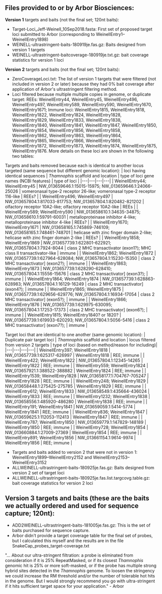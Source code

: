 ## Files provided to or by Arbor Biosciences:

**Version 1** targets and baits (not the final set; 120nt baits):
- Target-Loci_Jeff-Weinell_10Sep2018.fasta: First set of proposed target loci submitted to Arbor (corresponding to WeinellEntry1–WeinellEntry1898)
- WEINELL-ultrastringent-baits-180919je.fas.gz: Baits designed from version 1 targets
- WEINELL-ultrastringent-baitcoverage-180919je.txt.gz: bait coverage statistics for version 1 loci

**Version 2** targets and baits (not the final set; 120nt baits):
- ZeroCoverageLoci.txt: The list of version 1 targets that were filtered (not included in version 2 or later) because they had 0% bait coverage after application of Arbor's ultrastringent filtering method.
- Loci filtered because multiple multiple copies in genome, or duplicate target: REEs: WeinellEntry44, WeinellEntry45, WeinellEntry496, WeinellEntry497, WeinellEntry589, WeinellEntry590, WeinellEntry1670, WeinellEntry1671; Immune loci: WeinellEntry1815, WeinellEntry1818, WeinellEntry1822, WeinellEntry1824, WeinellEntry1828, WeinellEntry1829, WeinellEntry1833, WeinellEntry1838, WeinellEntry1840, WeinellEntry1841, WeinellEntry1847, WeinellEntry1850, WeinellEntry1854, WeinellEntry1856, WeinellEntry1858, WeinellEntry1862, WeinellEntry1863, WeinellEntry1864, WeinellEntry1865, WeinellEntry1866, WeinellEntry1869, WeinellEntry1872, WeinellEntry1873, WeinellEntry1874, WeinellEntry1875, WeinellEntry1876. More details on these loci are shown in the following two tables:

Targets and baits removed because each is identical to another locus targeted (same sequence but different genomic location):
| loci having identical sequences  | *Thamnophis* scaffold and location | type of loci gene names (NCBI features) | type of loci |
|---|---|---|---|
| WeinellEntry44; WeinellEntry45 | NW_013659646.1:15015-15975; NW_013659646.1:24066-25026 | vomeronasal type-2 receptor 26-like; vomeronasal type-2 receptor 116-like | REEs? |
| WeinellEntry496; WeinellEntry497  | NW_013657804.1:817033-817753; NW_013657804.1:820482-821202 | olfactory receptor 10A2-like; olfactory receptor 10A2-like | REEs |
| WeinellEntry589; WeinellEntry590  | NW_013658610.1:34635-34875; NW_013658610.1:59791-60031 |  metalloproteinase inhibitor 4-like; metalloproteinase inhibitor 4-like | REEs? |
| WeinellEntry1670; WeinellEntry1671  | NW_013658165.1:745869-746109; NW_013658165.1:748461-748701  | helicase with zinc finger domain 2-like; helicase with zinc finger domain 2-like  | REEs? |
| WeinellEntry1858; WeinellEntry1869  | NW_013657739.1:622801-622921; NW_013657804.1:7924-8044 | class 2 MHC transactivator (exon1?); MHC class II transactivator-like | immune |
| WeinellEntry1862; WeinellEntry1872  | NW_013657739.1:627964-628084; NW_013657804.1:15230-15350 | class 2 MHC transactivator] (exon2?);  | immune  |
| WeinellEntry1863; WeinellEntry1873  | NW_013657739.1:628290-628410; NW_013657804.1:15556-15676 | class 2 MHC transactivator] (exon3?);  | immune  |
| WeinellEntry1864; WeinellEntry1874  | NW_013657739.1:628863-628983; NW_013657804.1:16129-16249 | class 2 MHC transactivator] (exon4?);  | immune  |
| WeinellEntry1865; WeinellEntry1875  | NW_013657739.1:629656-629776; NW_013657804.1:16934-17054 | class 2 MHC transactivator] (exon5?);  | immune  |
| WeinellEntry1866; WeinellEntry1876  | NW_013657739.1:629975-630095; NW_013657804.1:17253-17373 | class 2 MHC transactivator] (exon6?);  | immune  |
| WeinellEntry1815; WeinellEntry1840? or 1820?  | NW_013657739.1:619933-620293; NW_013657804.1:5056-5416 | class 2 MHC transactivator] (exon7?);  | immune |

Target loci that are identical to one another (same genomic location):
| Duplicate pair target loci  | *Thamnophis* scaffold and location | locus filtered from version 2 targets | type of loci (based on method/reason for including)|
|---|---|---|---|
| WeinellEntry397; WeinellEntry1818 | NW_013657739.1:625317-626997  | WeinellEntry1818 | REE; immune |
| WeinellEntry422; WeinellEntry1822 | NW_013657804.1:12345-14265   | WeinellEntry1822  | REE; immune |
| WeinellEntry559; WeinellEntry1824 | NW_013657921.1:388522-388882 | WeinellEntry1824  | REE; immune |
| WeinellEntry1539; WeinellEntry1828 | NW_013658177.1:704767-705247 | WeinellEntry1828 | REE; immune |
| WeinellEntry248; WeinellEntry1829 | NW_013658448.1:275425-275785 | WeinellEntry1829 | REE; immune |
| WeinellEntry612; WeinellEntry1833 | NW_013658549.1:435664-436024 | WeinellEntry1833  | REE; immune |
| WeinellEntry1232; WeinellEntry1838 | NW_013658556.1:485920-486280 | WeinellEntry1838  | REE; immune |
| WeinellEntry191; WeinellEntry1841 | NW_013659059.1:5414-5774 | WeinellEntry1841 | REE; immune |
| WeinellEntry836; WeinellEntry1847 | NW_013659625.1:112053-112413 | WeinellEntry1847 | REE; immune |
| WeinellEntry787; WeinellEntry1850 | NW_013659779.1:147829-148189 | WeinellEntry1850 | REE; immune |
| WeinellEntry728; WeinellEntry1854 | NW_013660884.1:27009-27369 | WeinellEntry1854 | REE; immune |
| WeinellEntry891; WeinellEntry1856 | NW_013661154.1:9614-9974 | WeinellEntry1856 | REE; immune |

- Targets and baits added to version 2 that were not in version 1: WeinellEntry1899–WeinellEntry2152 and WeinellEntry2153–WeinellEntry3152
- ALLWEINELL-ultrastringent-baits-180925je.fas.gz: Baits designed from version 2 set of target loci
- ALLWEINELL-ultrastringent-baits-180925je.fas.list.targcovg.table.gz: bait coverage statistics for version 2 loci

**Version 3** targets and baits (these are the baits we actually ordered and used for sequence capture; 120nt):
- 
- ADD2WEINELL-ultrastringent-baits-181005je.fas.gz: This is the set of baits purchased for sequence capture.
- Arbor didn't provide a target coverage table for the final set of probes, but I calculated this myself and the results are in the file SnakeCap_probes_target-coverage.txt

"...  About our ultra-stringent filtration: a probe is eliminated from consideration if it is 25% RepeatMasked, or if its closest *Thamnophis* genomic hit is 25% or more soft-masked, or if the probe has multiple strong hybrid sites detected in the *Thamnophis* genome. To loosen the stringency we could increase the RM threshold and/or the number of tolerable hot hits in the genome. But I would strongly recommend you go with ultra-stringent if it hits sufficient target space for your application." - Arbor
